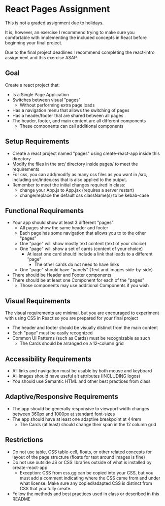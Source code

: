 # React Pages Assignment

This is not a graded assignment due to holidays.

It is, however, an exercise I recommend trying to make sure you comfortable with implementing the included concepts in React before beginning your final project.

Due to the final project deadlines I recommend completing the react-intro assignment and this exercise ASAP.

## Goal

Create a react project that:
- Is a Single Page Application
- Switches between visual "pages"
  - Without performing extra page loads
- Has a navigation menu that allows the switching of pages
- Has a header/footer that are shared between all pages
- The header, footer, and main content are all different components
  - These components can call additional components

## Setup Requirements

- Create a react project named "pages" using create-react-app inside this directory
- Modify the files in the src/ directory inside pages/ to meet the requirements
- For css, you can add/modify as many css files as you want in /src, including src/index.css that is also applied to the output.
- Remember to meet the initial changes required in class:
  - change your App.js to App.jsx (requires a server restart)
  - change/replace the default css className(s) to be kebab-case

## Functional Requirements

- Your app should show at least 3 different "pages"
  - All pages show the same header and footer
  - Each page has some navigation that allows you to to the other "pages"
  - One "page" will show mostly text content (text of your choice)
  - One "page" will show a set of cards (content of your choice)
    - At least one card should include a link that leads to a different "page"
      - The other cards do not need to have links
  - One "page" should have "panels" (Text and images side-by-side)
- There should be Header and Footer components
- There should be at least one Component for each of the "pages"
  - Those components may use additional Components if you wish

## Visual Requirements

The visual requirements are minimal, but you are encouraged to experiment with using CSS in React so you are prepared for your final project

- The header and footer should be visually distinct from the main content
- Each "page" must be easily recognized 
- Common UI Patterns (such as Cards) must be recognizable as such
  - The Cards should be arranged on a 12-column grid

## Accessibility Requirements

- All links and navigation must be usable by both mouse and keyboard
- All images should have useful alt attributes (INCLUDING logos)
- You should use Semantic HTML and other best practices from class

## Adaptive/Responsive Requirements

- The app should be generally responsive to viewport width changes between 360px and 1000px at standard font-sizes
- The app should have at least one adaptive breakpoint at 44rem
  - The Cards (at least) should change their span in the 12 column grid

## Restrictions

- Do not use table, CSS table-cell, floats, or other related concepts for layout of the page structure (floats for text around images is fine)
- Do not use outside JS or CSS libraries outside of what is installed by create-react-app
  - Exception: CSS from css.gg can be copied into your CSS, but you must add a comment indicating where the CSS came from and under what license.  Make sure any copied/adapted CSS is distinct from CSS that you fully create.
- Follow the methods and best practices used in class or described in this README

